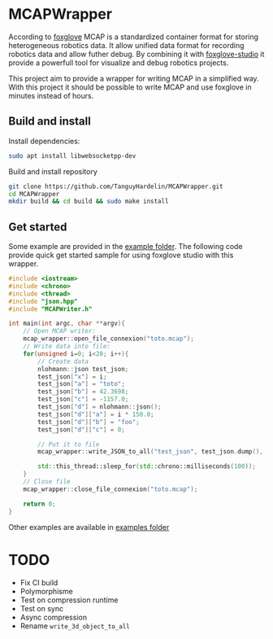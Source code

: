 # MCAPWrapper
According to [foxglove](https://foxglove.dev) MCAP is a standardized container format for storing heterogeneous robotics data. It allow unified data format for recording robotics data and allow futher debug. By combining it with [foxglove-studio](https://foxglove.dev/download) it provide a powerfull tool for visualize and debug robotics projects.

This project aim to provide a wrapper for writing MCAP in a simplified way. With this project it should be possible to write MCAP and use foxglove in minutes instead of hours.

## Build and install 
Install dependencies:
```bash
sudo apt install libwebsocketpp-dev
```
Build and install repository
```bash
git clone https://github.com/TanguyHardelin/MCAPWrapper.git
cd MCAPWrapper
mkdir build && cd build && sudo make install
```

## Get started
Some example are provided in the [example folder](https://github.com/TanguyHardelin/MCAPWrapper/tree/main/example). The following code provide quick get started sample for using foxglove studio with this wrapper.

```cpp
#include <iostream>
#include <chrono>
#include <thread>
#include "json.hpp"
#include "MCAPWriter.h"

int main(int argc, char **argv){
    // Open MCAP writer:
    mcap_wrapper::open_file_connexion("toto.mcap");
    // Write data into file:
    for(unsigned i=0; i<20; i++){
        // Create data
        nlohmann::json test_json;
        test_json["x"] = i;
        test_json["a"] = "toto";
        test_json["b"] = 42.3698;
        test_json["c"] = -1157.0;
        test_json["d"] = nlohmann::json();
        test_json["d"]["a"] = i * 150.0;
        test_json["d"]["b"] = "foo";
        test_json["d"]["c"] = 0;

        // Put it to file
        mcap_wrapper::write_JSON_to_all("test_json", test_json.dump(), std::chrono::system_clock::now().time_since_epoch().count());

        std::this_thread::sleep_for(std::chrono::milliseconds(100));
    }
    // Close file
    mcap_wrapper::close_file_connexion("toto.mcap");

    return 0;
}
```

Other examples are available in [examples folder](https://github.com/TanguyHardelin/MCAPWrapper/tree/main/examples)


# TODO
- Fix CI build
- Polymorphisme
- Test on compression runtime
- Test on sync
- Async compression
- Rename `write_3d_object_to_all`